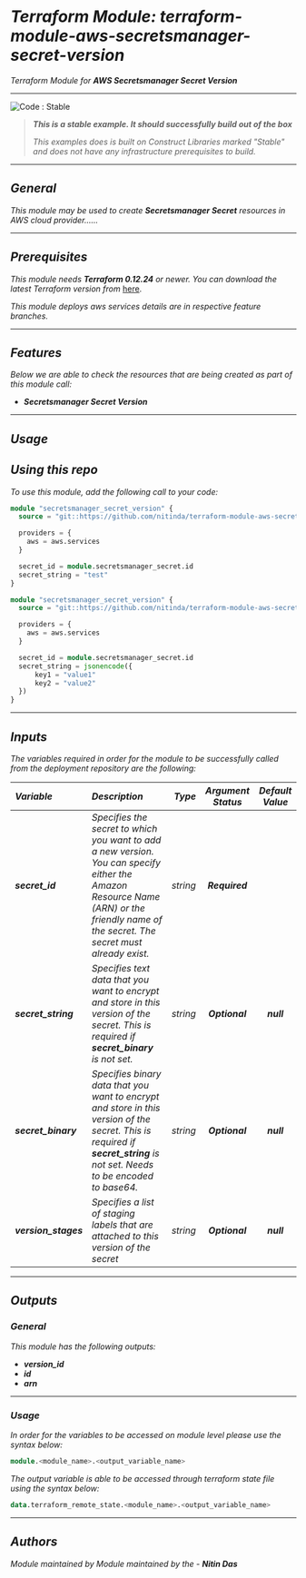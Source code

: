 # _Terraform Module: terraform-module-aws-secretsmanager-secret-version_
_Terraform Module for_ **_AWS Secretsmanager Secret Version_**


<!--BEGIN STABILITY BANNER-->
---

![_Code : Stable_](https://img.shields.io/badge/Code-Stable-brightgreen?style=for-the-badge&logo=github)

> **_This is a stable example. It should successfully build out of the box_**
>
> _This examples does is built on Construct Libraries marked "Stable" and does not have any infrastructure prerequisites to build._

---
<!--END STABILITY BANNER-->


## _General_

_This module may be used to create_ **_Secretsmanager Secret_** _resources in AWS cloud provider......_

---


## _Prerequisites_

_This module needs_ **_Terraform 0.12.24_** _or newer._
_You can download the latest Terraform version from_ [here](https://www.terraform.io/downloads.html).

_This module deploys aws services details are in respective feature branches._


---



## _Features_

_Below we are able to check the resources that are being created as part of this module call:_

* **_Secretsmanager Secret Version_**



---

## _Usage_

## _Using this repo_

_To use this module, add the following call to your code:_

```tf
module "secretsmanager_secret_version" {
  source = "git::https://github.com/nitinda/terraform-module-aws-secretsmanager-secret-version.git?ref=master"

  providers = {
    aws = aws.services
  }

  secret_id = module.secretsmanager_secret.id
  secret_string = "test"
}
```

```tf
module "secretsmanager_secret_version" {
  source = "git::https://github.com/nitinda/terraform-module-aws-secretsmanager-secret-version.git?ref=master"

  providers = {
    aws = aws.services
  }

  secret_id = module.secretsmanager_secret.id
  secret_string = jsonencode({
      key1 = "value1"
      key2 = "value2"
  })
}
```

---

## _Inputs_

_The variables required in order for the module to be successfully called from the deployment repository are the following:_


|**_Variable_** | **_Description_** | **_Type_** | **_Argument Status_** | **_Default Value_** |
|:----|:----|-----:|:---:|:---:|
| **_secret\_id_** | _Specifies the secret to which you want to add a new version. You can specify either the Amazon Resource Name (ARN) or the friendly name of the secret. The secret must already exist._ | _string_ | **_Required_** |  |
| **_secret\_string_** | _Specifies text data that you want to encrypt and store in this version of the secret. This is required if_ **_secret\_binary_** _is not set._ | _string_ | **_Optional_** | **_null_** |
| **_secret\_binary_** | _Specifies binary data that you want to encrypt and store in this version of the secret. This is required if_ **_secret\_string_** _is not set. Needs to be encoded to base64._ | _string_ | **_Optional_** | **_null_** |
| **_version\_stages_** | _Specifies a list of staging labels that are attached to this version of the secret_ | _string_ | **_Optional_** | **_null_** |


---

## _Outputs_

### _General_

_This module has the following outputs:_

* **_version\_id_**
* **_id_**
* **_arn_**

---


### _Usage_

_In order for the variables to be accessed on module level please use the syntax below:_

```tf
module.<module_name>.<output_variable_name>
```

_The output variable is able to be accessed through terraform state file using the syntax below:_

```tf
data.terraform_remote_state.<module_name>.<output_variable_name>
```

---

## _Authors_

_Module maintained by Module maintained by the -_ **_Nitin Das_**
